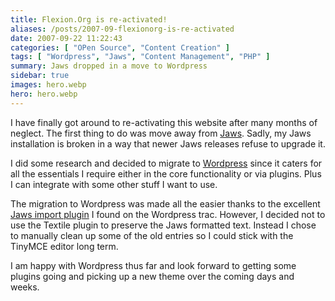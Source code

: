 ```yaml
---
title: Flexion.Org is re-activated!
aliases: /posts/2007-09-flexionorg-is-re-activated
date: 2007-09-22 11:22:43
categories: [ "OPen Source", "Content Creation" ]
tags: [ "Wordpress", "Jaws", "Content Management", "PHP" ]
summary: Jaws dropped in a move to Wordpress
sidebar: true
images: hero.webp
hero: hero.webp
---
```


I have finally got around to re-activating this website after many months of
neglect. The first thing to do was move away from [Jaws](http://jaws-project.com/).
Sadly, my Jaws installation is broken in a way that newer Jaws releases refuse
to upgrade it.

I did some research and decided to migrate to [Wordpress](http://www.wordpress.org)
since it caters for all the essentials I require either in the core
functionality or via plugins. Plus I can integrate with some other stuff I want
to use.

The migration to Wordpress was made all the easier thanks to the excellent [Jaws import plugin](http://trac.wordpress.org/ticket/4184)
I found on the Wordpress trac. However, I decided not to use the Textile plugin
to preserve the Jaws formatted text. Instead I chose to manually clean up some
of the old entries so I could stick with the TinyMCE editor long term.

I am happy with Wordpress thus far and look forward to getting some plugins
going and picking up a new theme over the coming days and weeks.
